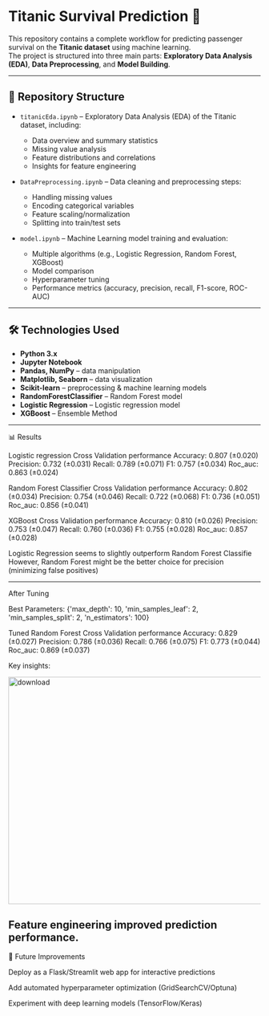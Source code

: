 # Titanic Survival Prediction 🚢

This repository contains a complete workflow for predicting passenger survival on the **Titanic dataset** using machine learning.  
The project is structured into three main parts: **Exploratory Data Analysis (EDA)**, **Data Preprocessing**, and **Model Building**.

---

## 📂 Repository Structure

- `titanicEda.ipynb` – Exploratory Data Analysis (EDA) of the Titanic dataset, including:
  - Data overview and summary statistics
  - Missing value analysis
  - Feature distributions and correlations
  - Insights for feature engineering

- `DataPreprocessing.ipynb` – Data cleaning and preprocessing steps:
  - Handling missing values
  - Encoding categorical variables
  - Feature scaling/normalization
  - Splitting into train/test sets

- `model.ipynb` – Machine Learning model training and evaluation:
  - Multiple algorithms (e.g., Logistic Regression, Random Forest, XGBoost)
  - Model comparison
  - Hyperparameter tuning
  - Performance metrics (accuracy, precision, recall, F1-score, ROC-AUC)

---

## 🛠️ Technologies Used

- **Python 3.x**
- **Jupyter Notebook**
- **Pandas, NumPy** – data manipulation
- **Matplotlib, Seaborn** – data visualization
- **Scikit-learn** – preprocessing & machine learning models
- **RandomForestClassifier** – Random Forest model
- **Logistic Regression** – Logistic regression model
- **XGBoost** – Ensemble Method



---
📊 Results

Logistic regression Cross Validation performance
Accuracy: 0.807 (±0.020)
Precision: 0.732 (±0.031)
Recall: 0.789 (±0.071)
F1: 0.757 (±0.034)
Roc_auc: 0.863 (±0.024)

Random Forest Classifier Cross Validation performance
Accuracy: 0.802 (±0.034)
Precision: 0.754 (±0.046)
Recall: 0.722 (±0.068)
F1: 0.736 (±0.051)
Roc_auc: 0.856 (±0.041)

XGBoost Cross Validation performance
Accuracy: 0.810 (±0.026)
Precision: 0.753 (±0.047)
Recall: 0.760 (±0.036)
F1: 0.755 (±0.028)
Roc_auc: 0.857 (±0.028)

Logistic Regression seems to slightly outperform Random Forest Classifie
However, Random Forest might be the better choice for precision (minimizing false positives)

---
After Tuning

Best Parameters: {'max_depth': 10, 'min_samples_leaf': 2, 'min_samples_split': 2, 'n_estimators': 100}

Tuned Random Forest Cross Validation performance
Accuracy: 0.829 (±0.027)
Precision: 0.786 (±0.036)
Recall: 0.766 (±0.075)
F1: 0.773 (±0.044)
Roc_auc: 0.869 (±0.037)

Key insights:

<img width="633" height="453" alt="download" src="https://github.com/user-attachments/assets/253c9026-2d9d-4082-8a4d-45470d4a04ea" />


Feature engineering improved prediction performance.
---


📌 Future Improvements

Deploy as a Flask/Streamlit web app for interactive predictions

Add automated hyperparameter optimization (GridSearchCV/Optuna)

Experiment with deep learning models (TensorFlow/Keras)
 

